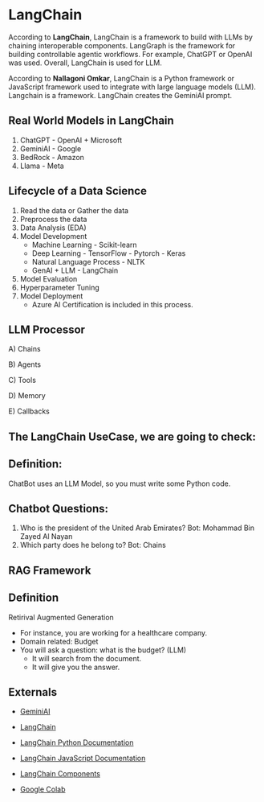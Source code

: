 # LangChain
According to **LangChain**, LangChain is a framework to build with LLMs by chaining interoperable components. LangGraph is the framework for building controllable agentic workflows. For example, ChatGPT or OpenAI was used. Overall, LangChain is used for LLM. 

According to **Nallagoni Omkar**, LangChain is a Python framework or JavaScript framework used to integrate with large language models (LLM). Langchain is a framework. LangChain creates the GeminiAI prompt. 

## Real World Models in LangChain
1) ChatGPT - OpenAI + Microsoft  
2) GeminiAI - Google 
3) BedRock - Amazon 
4) Llama - Meta

## Lifecycle of a Data Science 
1. Read the data or Gather the data
2. Preprocess the data
3. Data Analysis (EDA)
4. Model Development
     - Machine Learning
            - Scikit-learn
     - Deep Learning
            - TensorFlow
            - Pytorch
            - Keras
     - Natural Language Process
            - NLTK
     - GenAI + LLM
            - LangChain
5. Model Evaluation
6. Hyperparameter Tuning
7. Model Deployment
   - Azure AI Certification is included in this process.  

## LLM Processor
A) Chains 

B) Agents 

C) Tools 

D) Memory 

E) Callbacks 

## The LangChain UseCase, we are going to check: 
## Definition: 
ChatBot uses an LLM Model, so you must write some Python code.

## Chatbot Questions: 
1. Who is the president of the United Arab Emirates?
Bot: Mohammad Bin Zayed Al Nayan
2. Which party does he belong to?
Bot: Chains


## RAG Framework 
## Definition 
Retirival Augmented Generation 
- For instance, you are working for a healthcare company.
- Domain related: Budget
- You will ask a question: what is the budget? (LLM)
    - It will search from the document.
    - It will give you the answer.

## Externals
- [GeminiAI](https://ai.google.dev/aistudio)

- [LangChain](https://www.langchain.com/)

- [LangChain Python Documentation](https://python.langchain.com/v0.2/docs/introduction/)

- [LangChain JavaScript Documentation](https://js.langchain.com/v0.2/docs/tutorials/)

- [LangChain Components](https://python.langchain.com/v0.1/docs/modules/)

- [Google Colab](https://colab.research.google.com/)
    
 








